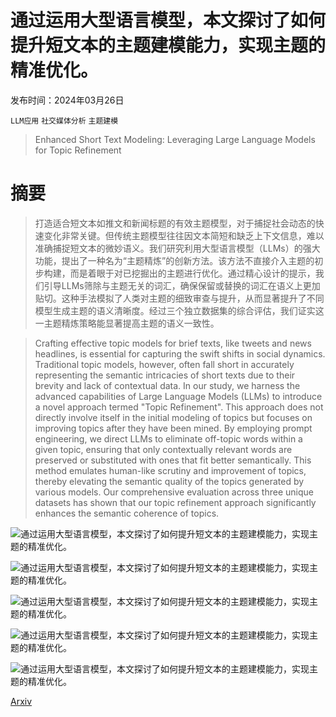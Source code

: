 # 通过运用大型语言模型，本文探讨了如何提升短文本的主题建模能力，实现主题的精准优化。

发布时间：2024年03月26日

`LLM应用` `社交媒体分析` `主题建模`

> Enhanced Short Text Modeling: Leveraging Large Language Models for Topic Refinement

# 摘要

> 打造适合短文本如推文和新闻标题的有效主题模型，对于捕捉社会动态的快速变化非常关键。但传统主题模型往往因文本简短和缺乏上下文信息，难以准确捕捉短文本的微妙语义。我们研究利用大型语言模型（LLMs）的强大功能，提出了一种名为“主题精炼”的创新方法。该方法不直接介入主题的初步构建，而是着眼于对已挖掘出的主题进行优化。通过精心设计的提示，我们引导LLMs筛除与主题无关的词汇，确保保留或替换的词汇在语义上更加贴切。这种手法模拟了人类对主题的细致审查与提升，从而显著提升了不同模型生成主题的语义清晰度。经过三个独立数据集的综合评估，我们证实这一主题精炼策略能显著提高主题的语义一致性。

> Crafting effective topic models for brief texts, like tweets and news headlines, is essential for capturing the swift shifts in social dynamics. Traditional topic models, however, often fall short in accurately representing the semantic intricacies of short texts due to their brevity and lack of contextual data. In our study, we harness the advanced capabilities of Large Language Models (LLMs) to introduce a novel approach termed "Topic Refinement". This approach does not directly involve itself in the initial modeling of topics but focuses on improving topics after they have been mined. By employing prompt engineering, we direct LLMs to eliminate off-topic words within a given topic, ensuring that only contextually relevant words are preserved or substituted with ones that fit better semantically. This method emulates human-like scrutiny and improvement of topics, thereby elevating the semantic quality of the topics generated by various models. Our comprehensive evaluation across three unique datasets has shown that our topic refinement approach significantly enhances the semantic coherence of topics.

![通过运用大型语言模型，本文探讨了如何提升短文本的主题建模能力，实现主题的精准优化。](../../../paper_images/2403.17706/x1.png)

![通过运用大型语言模型，本文探讨了如何提升短文本的主题建模能力，实现主题的精准优化。](../../../paper_images/2403.17706/x2.png)

![通过运用大型语言模型，本文探讨了如何提升短文本的主题建模能力，实现主题的精准优化。](../../../paper_images/2403.17706/x3.png)

![通过运用大型语言模型，本文探讨了如何提升短文本的主题建模能力，实现主题的精准优化。](../../../paper_images/2403.17706/x4.png)

![通过运用大型语言模型，本文探讨了如何提升短文本的主题建模能力，实现主题的精准优化。](../../../paper_images/2403.17706/x5.png)

[Arxiv](https://arxiv.org/abs/2403.17706)